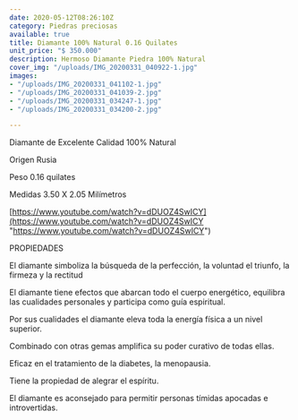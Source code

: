 ```yaml
---
date: 2020-05-12T08:26:10Z
category: Piedras preciosas
available: true
title: Diamante 100% Natural 0.16 Quilates
unit_price: "$ 350.000"
description: Hermoso Diamante Piedra 100% Natural
cover_img: "/uploads/IMG_20200331_040922-1.jpg"
images:
- "/uploads/IMG_20200331_041102-1.jpg"
- "/uploads/IMG_20200331_041039-2.jpg"
- "/uploads/IMG_20200331_034247-1.jpg"
- "/uploads/IMG_20200331_034200-2.jpg"

---
```

Diamante de Excelente Calidad 100% Natural

Origen Rusia 

Peso 0.16 quilates

Medidas 3.50 X 2.05 Milímetros 

[https://www.youtube.com/watch?v=dDUOZ4SwICY](https://www.youtube.com/watch?v=dDUOZ4SwICY "https://www.youtube.com/watch?v=dDUOZ4SwICY")

PROPIEDADES 

El diamante simboliza la búsqueda de la perfección, la voluntad el triunfo, la firmeza y la rectitud

El diamante tiene efectos que abarcan todo el cuerpo energético, equilibra las cualidades personales y participa como guía espiritual.

Por sus cualidades el diamante eleva toda la energía física a un nivel superior.

Combinado con otras gemas amplifica su poder curativo de todas ellas.

Eficaz en el tratamiento de la diabetes, la menopausia.

Tiene la propiedad de alegrar el espíritu.

El diamante es aconsejado para permitir personas tímidas apocadas e introvertidas.
